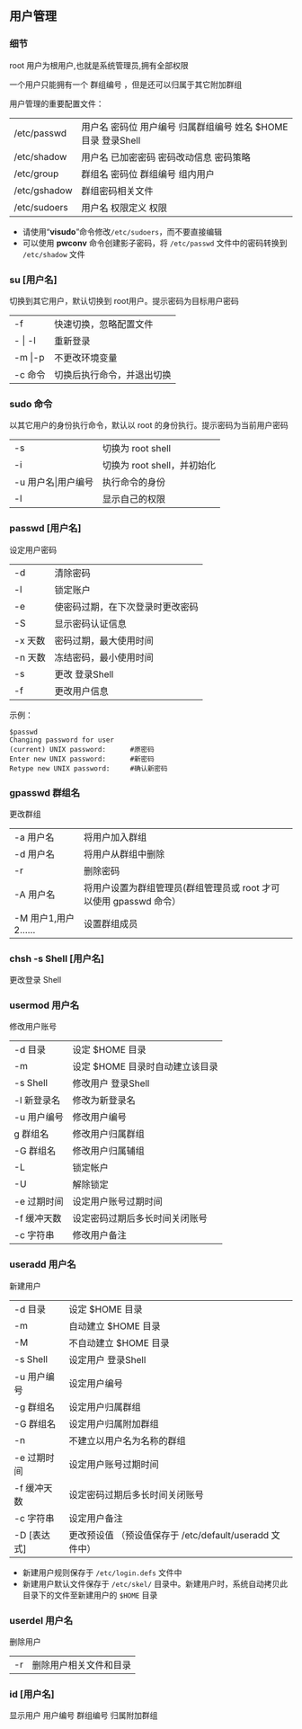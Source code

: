 ## 用户管理

### 细节

root 用户为根用户,也就是系统管理员,拥有全部权限

一个用户只能拥有一个 群组编号 ，但是还可以归属于其它附加群组

用户管理的重要配置文件：

|              |                                                               |
|--------------|---------------------------------------------------------------|
| /etc/passwd  | 用户名 密码位 用户编号 归属群组编号 姓名 \$HOME目录 登录Shell |
| /etc/shadow  | 用户名 已加密密码 密码改动信息 密码策略                       |
| /etc/group   | 群组名 密码位 群组编号 组内用户                               |
| /etc/gshadow | 群组密码相关文件                                              |
| /etc/sudoers | 用户名 权限定义 权限                                          |

- 请使用“**visudo**”命令修改`/etc/sudoers`，而不要直接编辑
- 可以使用 **pwconv** 命令创建影子密码，将 `/etc/passwd`
  文件中的密码转换到 `/etc/shadow` 文件

### su \[用户名\]

切换到其它用户，默认切换到 root用户。提示密码为目标用户密码

|          |                            |
|----------|----------------------------|
| -f       | 快速切换，忽略配置文件     |
| \- \| -l | 重新登录                   |
| -m \|-p  | 不更改环境变量             |
| -c 命令  | 切换后执行命令，并退出切换 |

### sudo 命令

以其它用户的身份执行命令，默认以 root 的身份执行。提示密码为当前用户密码

|                     |                             |
|---------------------|-----------------------------|
| -s                  | 切换为 root shell           |
| -i                  | 切换为 root shell，并初始化 |
| -u 用户名\|用户编号 | 执行命令的身份              |
| -l                  | 显示自己的权限              |

### passwd \[用户名\]

设定用户密码

|         |                                  |
|---------|----------------------------------|
| -d      | 清除密码                         |
| -l      | 锁定账户                         |
| -e      | 使密码过期，在下次登录时更改密码 |
| -S      | 显示密码认证信息                 |
| -x 天数 | 密码过期，最大使用时间           |
| -n 天数 | 冻结密码，最小使用时间           |
| -s      | 更改 登录Shell                   |
| -f      | 更改用户信息                     |

示例：

```shell
$passwd
Changing password for user
(current) UNIX password:      #原密码
Enter new UNIX password:      #新密码
Retype new UNIX password:     #确认新密码    
```

### gpasswd 群组名

更改群组

|                  |                                                                    |
|------------------|--------------------------------------------------------------------|
| -a 用户名        | 将用户加入群组                                                     |
| -d 用户名        | 将用户从群组中删除                                                 |
| -r               | 删除密码                                                           |
| -A 用户名        | 将用户设置为群组管理员(群组管理员或 root 才可以使用 gpasswd 命令） |
| -M 用户1,用户2…… | 设置群组成员                                                       |

### chsh -s Shell \[用户名\]

更改登录 Shell

### usermod 用户名

修改用户账号

|             |                                  |
|-------------|----------------------------------|
| -d 目录     | 设定 \$HOME 目录                 |
| -m          | 设定 \$HOME 目录时自动建立该目录 |
| -s Shell    | 修改用户 登录Shell               |
| -l 新登录名 | 修改为新登录名                   |
| -u 用户编号 | 修改用户编号                     |
| g 群组名    | 修改用户归属群组                 |
| -G 群组名   | 修改用户归属辅组                 |
| -L          | 锁定帐户                         |
| -U          | 解除锁定                         |
| -e 过期时间 | 设定用户账号过期时间             |
| -f 缓冲天数 | 设定密码过期后多长时间关闭账号   |
| -c 字符串   | 修改用户备注                     |

### useradd 用户名

新建用户

|               |                                                         |
|---------------|---------------------------------------------------------|
| -d 目录       | 设定 \$HOME 目录                                        |
| -m            | 自动建立 \$HOME 目录                                    |
| -M            | 不自动建立 \$HOME 目录                                  |
| -s Shell      | 设定用户 登录Shell                                      |
| -u 用户编号   | 设定用户编号                                            |
| -g 群组名     | 设定用户归属群组                                        |
| -G 群组名     | 设定用户归属附加群组                                    |
| -n            | 不建立以用户名为名称的群组                              |
| -e 过期时间   | 设定用户账号过期时间                                    |
| -f 缓冲天数   | 设定密码过期后多长时间关闭账号                          |
| -c 字符串     | 设定用户备注                                            |
| -D \[表达式\] | 更改预设值 （预设值保存于 /etc/default/useradd 文件中） |

- 新建用户规则保存于 `/etc/login.defs` 文件中
- 新建用户默认文件保存于 `/etc/skel/`
  目录中。新建用户时，系统自动拷贝此目录下的文件至新建用户的 `$HOME`
  目录

### userdel 用户名

删除用户

|     |                        |
|-----|------------------------|
| -r  | 删除用户相关文件和目录 |

### id \[用户名\]

显示用户 用户编号 群组编号 归属附加群组
